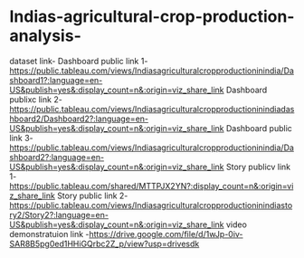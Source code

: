 # Indias-agricultural-crop-production-analysis-
dataset link-
Dashboard public link 1-https://public.tableau.com/views/Indiasagriculturalcropproductioninindia/Dashboard1?:language=en-US&publish=yes&:display_count=n&:origin=viz_share_link
Dashboard publixc link 2-https://public.tableau.com/views/Indiasagriculturalcropproductioninindiadashboard2/Dashboard2?:language=en-US&publish=yes&:display_count=n&:origin=viz_share_link
Dashboard public link 3-https://public.tableau.com/views/Indiasagriculturalcropproductioninindia/Dashboard2?:language=en-US&publish=yes&:display_count=n&:origin=viz_share_link
Story publicv link 1-https://public.tableau.com/shared/MTTPJX2YN?:display_count=n&:origin=viz_share_link
Story public link 2-https://public.tableau.com/views/Indiasagriculturalcropproductioninindiastory2/Story2?:language=en-US&publish=yes&:display_count=n&:origin=viz_share_link
video demonstratuion link -https://drive.google.com/file/d/1wJp-0iv-SAR8B5pg0ed1HHiGQrbc2Z_p/view?usp=drivesdk
